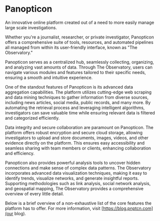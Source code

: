 # Panopticon

An innovative online platform created out of a need to more easily manage large scale investigations. 

Whether you're a journalist, researcher, or private investigator, Panopticon offers a comprehensive suite of tools, resources, and automated pipelines all managed from within its user-friendly interface, known as "The Observatory."

Panopticon serves as a centralized hub, seamlessly collecting, organizing, and analyzing vast amounts of data. Through The Observatory, users can navigate various modules and features tailored to their specific needs, ensuring a smooth and intuitive experience.

One of the standout features of Panopticon is its advanced data aggregation capabilities. The platform utilizes cutting-edge web scraping and data mining techniques to gather information from diverse sources, including news articles, social media, public records, and many more. By automating the retrieval process and leveraging intelligent algorithms, investigators can save valuable time while ensuring relevant data is filtered and categorized efficiently.

Data integrity and secure collaboration are paramount on Panopticon. The platform offers robust encryption and secure cloud storage, allowing investigators to upload and store documents, images, videos, and other evidence directly on the platform. This ensures easy accessibility and seamless sharing with team members or clients, enhancing collaboration and efficiency.

Panopticon also provides powerful analysis tools to uncover hidden connections and make sense of complex data patterns. The Observatory incorporates advanced data visualization techniques, making it easy to identify trends, visualize networks, and generate insightful reports. Supporting methodologies such as link analysis, social network analysis, and geospatial mapping, The Observatory provides a comprehensive overview of every little detail.

Below is a brief overview of a non-exhaustive list of the core features the platform has to offer. For more information, visit [https://blog.pnptcn.com](our blog).
